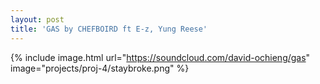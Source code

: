 ```yaml
---
layout: post
title: 'GAS by CHEFBOIRD ft E-z, Yung Reese'
---
```


{% include image.html url="https://soundcloud.com/david-ochieng/gas" image="projects/proj-4/staybroke.png" %}
